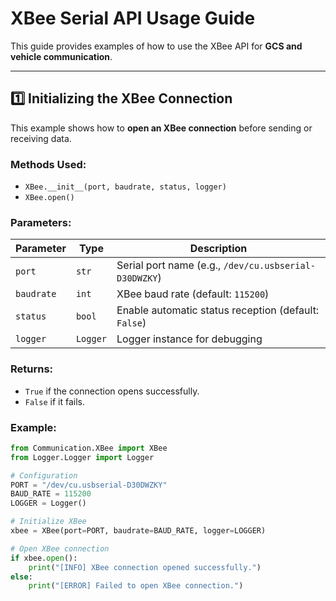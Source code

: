 # XBee Serial API Usage Guide
This guide provides examples of how to use the XBee API for **GCS and vehicle communication**.

---
## **1️⃣ Initializing the XBee Connection**
This example shows how to **open an XBee connection** before sending or receiving data.

### **Methods Used:**
- `XBee.__init__(port, baudrate, status, logger)`
- `XBee.open()`

### **Parameters:**
| Parameter | Type | Description |
|-----------|------|-------------|
| `port` | `str` | Serial port name (e.g., `/dev/cu.usbserial-D30DWZKY`) |
| `baudrate` | `int` | XBee baud rate (default: `115200`) |
| `status` | `bool` | Enable automatic status reception (default: `False`) |
| `logger` | `Logger` | Logger instance for debugging |

### **Returns:**
- `True` if the connection opens successfully.
- `False` if it fails.

### **Example:**
```python
from Communication.XBee import XBee
from Logger.Logger import Logger

# Configuration
PORT = "/dev/cu.usbserial-D30DWZKY"
BAUD_RATE = 115200
LOGGER = Logger()

# Initialize XBee
xbee = XBee(port=PORT, baudrate=BAUD_RATE, logger=LOGGER)

# Open XBee connection
if xbee.open():
    print("[INFO] XBee connection opened successfully.")
else:
    print("[ERROR] Failed to open XBee connection.")


